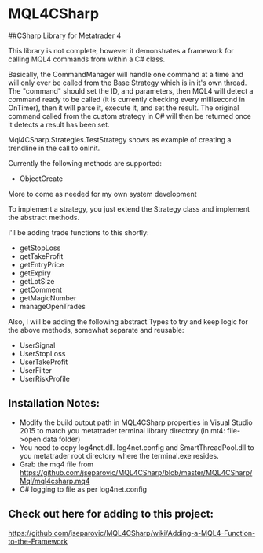# MQL4CSharp
##CSharp Library for Metatrader 4

This library is not complete, however it demonstrates a framework for calling MQL4 commands from within a C# class.

Basically, the CommandManager will handle one command at a time and will only ever be called from the Base Strategy which is in it's own thread.
The "command" should set the ID, and parameters, then MQL4 will detect a command ready to be called (it is currently checking every millisecond in OnTimer), then it will parse it, execute it, and set the result.
The original command called from the custom strategy in C# will then be returned once it detects a result has been set.

Mql4CSharp.Strategies.TestStrategy shows as example of creating a trendline in the call to onInit.

Currently the following methods are supported:
  - ObjectCreate
  
More to come as needed for my own system development

To implement a strategy, you just extend the Strategy class and implement the abstract methods.

I'll be adding trade functions to this shortly:
  - getStopLoss
  - getTakeProfit
  - getEntryPrice
  - getExpiry
  - getLotSize
  - getComment
  - getMagicNumber
  - manageOpenTrades
  
Also, I will be adding the following abstract Types to try and keep logic for the above methods, somewhat separate and reusable:
  - UserSignal
  - UserStopLoss
  - UserTakeProfit
  - UserFilter
  - UserRiskProfile
  

## Installation Notes:
- Modify the build output path in MQL4CSharp properties in Visual Studio 2015 to match you metatrader terminal library directory (in mt4: file->open data folder)
- You need to copy log4net.dll. log4net.config and SmartThreadPool.dll to you metatrader root directory where the terminal.exe resides.
- Grab the mq4 file from https://github.com/jseparovic/MQL4CSharp/blob/master/MQL4CSharp/Mql/mql4csharp.mq4
- C# logging to file as per log4net.config
 

## Check out here for adding to this project:
https://github.com/jseparovic/MQL4CSharp/wiki/Adding-a-MQL4-Function-to-the-Framework

